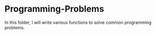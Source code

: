 # Programming-Problems

In this folder, I will write various functions to solve common programming problems. 
